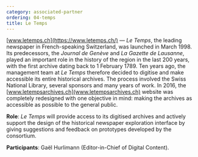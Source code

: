 ```yaml
---
category: associated-partner
ordering: 04-temps
title: Le Temps
---
```


[www.letemps.ch](https://www.letemps.ch/) &mdash;  *Le Temps*, the leading newspaper in French-speaking Switzerland, was launched in March 1998. Its predecessors, the *Journal de Genève* and *La Gazette de Lausanne*, played an important role in the history of the region in the last 200 years, with the first archive dating back to 1 February 1789. Ten years ago, the management team at *Le Temps* therefore decided to digitise and make accessible its entire historical archives. The process involved the Swiss National Library, several sponsors and many years of work. In 2016, the [www.letempsarchives.ch](www.letempsarchives.ch) website was completely redesigned with one objective in mind: making the archives as accessible as possible to the general public.

**Role**: *Le Temps* will provide access to its digitised archives and actively support the design of the historical newspaper exploration interface by giving suggestions and feedback on prototypes developed by the consortium.

**Participants**: Gaël Hurlimann (Editor-in-Chief of Digital Content).
